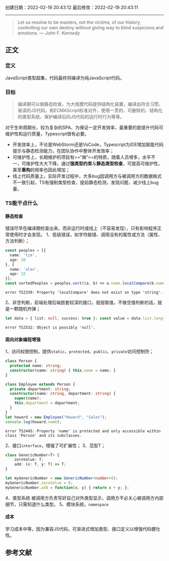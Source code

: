
创建日期：2022-02-19 20:43:12
最后修改：2022-02-19 20:43:11
- - -
> Let us resolve to be masters, not the victims, of our history, controlling our own destiny without giving way to blind suspicions and emotions.
> — <cite>John F. Kennedy</cite>

## 正文
### 定义
JavaScript类型超集，代码最终将编译为纯JavaScript代码。
### 目标
>编译期可以做静态检查，为大规模代码提供结构化装置，编译出符合习惯、易读的JS代码，和ECMAScript标准对齐，使用一贯的、可删除的、结构化的类型系统，保护编译后的JS代码的运行时行为等等。

对于生命周期长、较为复杂的SPA、为保证一定开发效率，最重要的是提升代码可维护性和运行质量，Typescript很有必要。
- 开发效率上，不论是WebStorm还是VsCode，Typescript为IDE增加智能代码提示与静态检测能力，在团队协作中整体开发效率；
- 可维护性上，长期维护的项目有==“熵”==的特质，随着人员增多，水平不一，可维护性大大下降，通过**强类型约束**与**静态类型检查**，可提高可维护性，甚至**重构**的频率也因此增加；
- 线上代码质量上，实际开发过程中，大多bug因调用方与被调用方的数据格式不一致引起，TS有强制类型检查，提前静态检测，发现问题，减少线上bug量。
### TS能干点什么
#### 静态检查
错误尽早在编译期检查出来，而非运行时或线上（不容易发现），只有影响程序正常使用时才会发现。
1、低级错误，如字符敲错、调用没有的属性或方法（属性、方法判断）；
```ts
const peoples = [{
  name: 'tim',
  age: 20
}, {
  name: 'alex',
  age: 22
}];
const sortedPeoples = peoples.sort((a, b) => a.name.localCompare(b.name));
```

```console
error TS2339: Property 'localCompare' does not exist on type 'string'.

```

2、非空判断，前端处理后端嵌套较深的接口，层层取值，不做空值判断的话，就是一颗随机炸弹；
```ts
let data = { list: null, success: true }; const value = data.list.length;
```

```console
error TS2532: Object is possibly 'null'.
```

#### 面向对象编程增强
1、访问权限控制，提供`static`、`protected`、`public`、`private`访问控制符；
```ts
class Person {
  protected name: string;
  constructor(name: string) { this.name = name; }
}

class Employee extends Person {
  private department: string;
  constructor(name: string, department: string) {
    super(name);
    this.department = department;
  }
}
let howard = new Employee("Howard", "Sales");
console.log(howard.name);

```

```console
error TS2445: Property 'name' is protected and only accessible within class 'Person' and its subclasses.
```

2、接口`interface`，增强了可扩展性；
3、范型T；
```ts
class GenericNumber<T> {
    zeroValue: T;
    add: (x: T, y: T) => T;
}

let myGenericNumber = new GenericNumber<number>();
myGenericNumber.zeroValue = 0;
myGenericNumber.add = function(x, y) { return x + y; };
```
4、类型系统
被调用方负责写好自己对外类型显示，调用方不必关心被调用方内部细节，只需知道什么类型。
5、模块系统，`namespace`

#### 成本
学习成本中等，因为兼容JS代码，可渐进式增加类型、接口定义以增强代码健壮性。

## 参考文献
